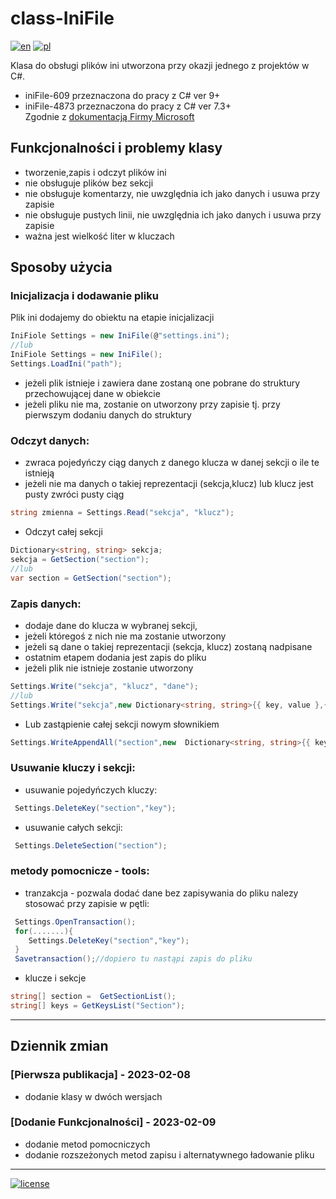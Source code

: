 # class-IniFile
[![en](https://img.shields.io/badge/lang-en-red.svg)](https://github.com/lokijfk/class-IniFile/blob/main/README.md) [![pl](https://img.shields.io/badge/lang-pl-green.svg)](https://github.com/lokijfk/class-IniFile/blob/main/README.pl.md)

Klasa do obsługi plików ini utworzona przy okazji jednego z projektów w C#.
 - iniFile-609 przeznaczona do pracy z C# ver 9+
 - iniFile-4873 przeznaczona do pracy z C# ver 7.3+</br>
    Zgodnie z [dokumentacją Firmy Microsoft](https://learn.microsoft.com/pl-pl/dotnet/csharp/language-reference/configure-language-version)

## Funkcjonalności i problemy klasy
* tworzenie,zapis i odczyt plików ini
* nie obsługuje plików bez sekcji
* nie obsługuje komentarzy, nie uwzględnia ich jako danych i usuwa przy zapisie
* nie obsługuje pustych linii, nie uwzględnia ich jako danych i usuwa przy zapisie
* ważna jest wielkość liter w kluczach

## Sposoby użycia
### Inicjalizacja i dodawanie pliku
Plik ini dodajemy do obiektu na etapie inicjalizacji  
```c#
IniFiole Settings = new IniFile(@"settings.ini");
//lub
IniFiole Settings = new IniFile();
Settings.LoadIni("path");
```
- jeżeli plik istnieje i zawiera dane zostaną one pobrane do struktury przechowującej dane w obiekcie
- jeżeli pliku nie ma, zostanie on utworzony przy zapisie tj. przy pierwszym dodaniu danych do struktury
### Odczyt danych:
* zwraca pojedyńczy ciąg danych z danego klucza w danej sekcji o ile te istnieją
* jeżeli nie ma danych o takiej reprezentacji (sekcja,klucz) lub klucz jest pusty zwróci pusty ciąg<br>
```c#
string zmienna = Settings.Read("sekcja", "klucz");
``` 
* Odczyt całej sekcji
```c#
Dictionary<string, string> sekcja;
sekcja = GetSection("section");
//lub
var section = GetSection("section");
```
### Zapis danych:
* dodaje dane  do klucza w wybranej sekcji,
* jeżeli któregoś z nich nie ma zostanie utworzony
* jeżeli są dane o takiej reprezentacji (sekcja, klucz) zostaną nadpisane
* ostatnim etapem dodania jest zapis do pliku
* jeżeli plik nie istnieje zostanie utworzony<br>
```c#
Settings.Write("sekcja", "klucz", "dane");
//lub
Settings.Write("sekcja",new Dictionary<string, string>{{ key, value },{key_1,value_1},{key_n,value_n});
```
* Lub zastąpienie całej sekcji nowym słownikiem
```c#
Settings.WriteAppendAll("section",new  Dictionary<string, string>{{ key, value },{key_1,value_1},{key_n,value_n});
``` 
### Usuwanie kluczy i sekcji:
* usuwanie pojedyńczych kluczy:
```c#
 Settings.DeleteKey("section","key");
```
* usuwanie całych sekcji:
```c#
 Settings.DeleteSection("section");
```
### metody pomocnicze - tools:
* tranzakcja - pozwala dodać dane bez zapisywania do pliku nalezy stosować przy zapisie w pętli:
```c#
 Settings.OpenTransaction();
 for(.......){
    Settings.DeleteKey("section","key");
 }
 Savetransaction();//dopiero tu nastąpi zapis do pliku
```
* klucze i sekcje 
```c#
string[] section =  GetSectionList();
string[] keys = GetKeysList("Section");
```

***
## Dziennik zmian
### [Pierwsza publikacja] - 2023-02-08
* dodanie klasy w dwóch wersjach

### [Dodanie Funkcjonalności] - 2023-02-09
* dodanie metod pomocniczych
* dodanie rozszeżonych metod zapisu i alternatywnego ładowanie pliku
---
[![license](https://shields.io/badge/license-MIT-green.svg)](https://github.com/lokijfk/class-IniFile/blob/main/LICENSE)